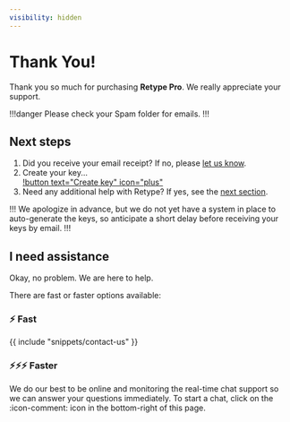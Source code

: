 ```yaml
---
visibility: hidden
---
```

# Thank You!

Thank you so much for purchasing **Retype Pro**. We really appreciate your support.

!!!danger
Please check your Spam folder for emails.
!!!

## Next steps

1. Did you receive your email receipt? If no, please [let us know](mailto:hello@retype.com).
2. Create your key...\
[!button text="Create key" icon="plus"](https://docs.google.com/forms/d/e/1FAIpQLSfFWUKHtuyz43MCzBzfFftq3OYt282wbiOfWAmuNz8x2ktxnw/viewform)
3. Need any additional help with Retype? If yes, see the [next section](#i-need-assistance).

!!!
We apologize in advance, but we do not yet have a system in place to auto-generate the keys, so anticipate a short delay before receiving your keys by email.
!!!

## I need assistance

Okay, no problem. We are here to help.

There are fast or faster options available:

### :zap: Fast

{{ include "snippets/contact-us" }}

### :zap::zap::zap: Faster

We do our best to be online and monitoring the real-time chat support so we can answer your questions immediately. To start a chat, click on the :icon-comment: icon in the bottom-right of this page.